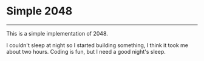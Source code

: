 # Simple 2048

---

This is a simple implementation of 2048. 

I couldn't sleep at night so I started building something, I think it took me about two hours. Coding is fun, but I need a good night's sleep.